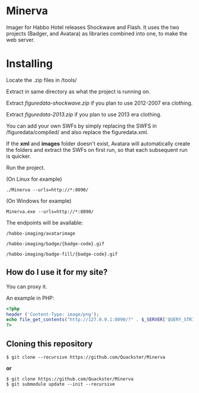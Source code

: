 # Minerva
 Imager for Habbo Hotel releases Shockwave and Flash. It uses the two projects (Badger, and Avatara) as libraries combined into one, to make the web server.

# Installing

Locate the .zip files in /tools/

Extract in same directory as what the project is running on.

Extract *figuredata-shockwave.zip* if you plan to use 2012-2007 era clothing. 

Extract *figuredata-2013.zip* if you plan to use 2013 era clothing.

You can add your own SWFs by simply replacing the SWFS in /figuredata/compiled/ and also replace the figuredata.xml.

If the **xml** and **images** folder doesn't exist, Avatara will automatically create the folders and extract the SWFs on first run, so that each subsequent run is quicker.

Run the project.

(On Linux for example)

``./Minerva --urls=http://*:8090/``

(On Windows for example)

``Minerva.exe --urls=http://*:8090/``


The endpoints will be available:

``/habbo-imaging/avatarimage``

``/habbo-imaging/badge/{badge-code}.gif``

``/habbo-imaging/badge-fill/{badge-code}.gif``

## How do I use it for my site?

You can proxy it.

An example in PHP:

```php
<?php
header ('Content-Type: image/png');
echo file_get_contents("http://127.0.0.1:8090/?" . $_SERVER['QUERY_STRING']);
?>
```
## Cloning this repository

```
$ git clone --recursive https://github.com/Quackster/Minerva
```

**or**

```
$ git clone https://github.com/Quackster/Minerva
$ git submodule update --init --recursive

